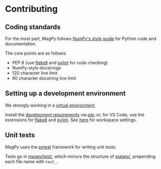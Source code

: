 # Contributing

## Coding standards

For the most part, MagPy follows [NumPy's style guide](https://numpydoc.readthedocs.io/en/latest/format.html) for Python code and documentation.

The core points are as follows:

- PEP 8 (use [flake8](https://pypi.org/project/flake8/) and [pylint](https://pypi.org/project/pylint/) for code checking)
- NumPy-style docstrings
- 120 character line limit
- 80 character docstring line limit

## Setting up a development environment

We strongly working in a [virtual environment](https://docs.python.org/3/library/venv.html).

Install the [development requirements](requirements/dev.txt) via [pip](https://pip.pypa.io/en/stable/installation/); or, for VS Code, use the extensions for [flake8](https://marketplace.visualstudio.com/items?itemName=ms-python.flake8) and [pylint](https://marketplace.visualstudio.com/items?itemName=ms-python.pylint). See [here](./.vscode/settings.json) for workspace settings.

## Unit tests

MagPy uses the [pytest](https://docs.pytest.org/en/7.4.x/contents.html) framework for writing unit tests.

Tests go in [magpy/test/](magpy/test/), which mirrors the structure of [magpy/](magpy), prepending each file name with `test_`.